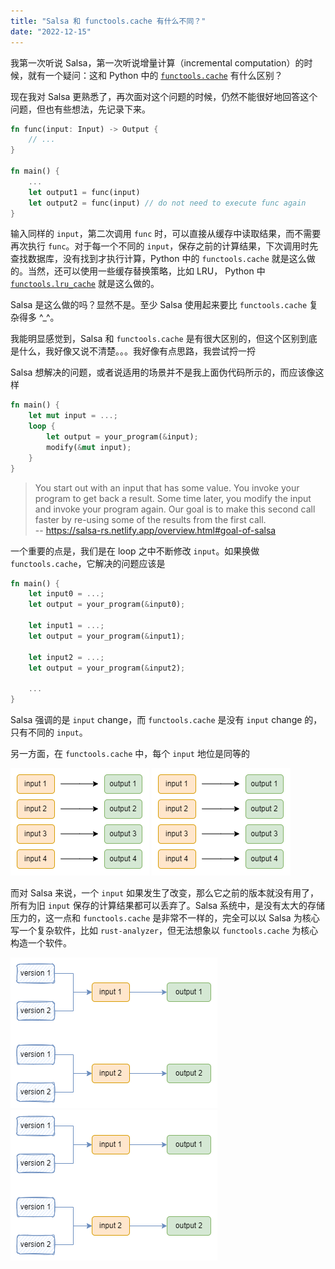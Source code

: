 ```yaml
---
title: "Salsa 和 functools.cache 有什么不同？"
date: "2022-12-15"
---
```


我第一次听说 Salsa，第一次听说增量计算（incremental computation）的时候，就有一个疑问：这和 Python 中的 [`functools.cache`](https://docs.python.org/3/library/functools.html#functools.cache) 有什么区别？

现在我对 Salsa 更熟悉了，再次面对这个问题的时候，仍然不能很好地回答这个问题，但也有些想法，先记录下来。

```rust
fn func(input: Input) -> Output {
    // ...
}

fn main() {
    ...
    let output1 = func(input)
    let output2 = func(input) // do not need to execute func again
}
```

输入同样的 `input`，第二次调用 `func` 时，可以直接从缓存中读取结果，而不需要再次执行 `func`。对于每一个不同的 `input`，保存之前的计算结果，下次调用时先查找数据库，没有找到才执行计算，Python 中的 `functools.cache` 就是这么做的。当然，还可以使用一些缓存替换策略，比如 LRU， Python 中 [`functools.lru_cache`](https://docs.python.org/3/library/functools.html#functools.lru_cache) 就是这么做的。

Salsa 是这么做的吗？显然不是。至少 Salsa 使用起来要比 `functools.cache` 复杂得多 ^_^。

我能明显感觉到，Salsa 和 `functools.cache` 是有很大区别的，但这个区别到底是什么，我好像又说不清楚。。。我好像有点思路，我尝试捋一捋

Salsa 想解决的问题，或者说适用的场景并不是我上面伪代码所示的，而应该像这样

```rust
fn main() {
    let mut input = ...;
    loop {
        let output = your_program(&input);
        modify(&mut input);
    }
}
```
> You start out with an input that has some value. You invoke your program to get back a result. Some time later, you modify the input and invoke your program again. Our goal is to make this second call faster by re-using some of the results from the first call.  
-- https://salsa-rs.netlify.app/overview.html#goal-of-salsa

一个重要的点是，我们是在 loop 之中不断修改 `input`。如果换做 `functools.cache`，它解决的问题应该是

```rust
fn main() {
    let input0 = ...;
    let output = your_program(&input0);

    let input1 = ...;
    let output = your_program(&input1);

    let input2 = ...;
    let output = your_program(&input2);

    ...
}
```

Salsa 强调的是 `input` change，而 `functools.cache` 是没有 `input` change 的，只有不同的 `input`。

另一方面，在 `functools.cache` 中，每个 `input` 地位是同等的

![](/10/input-output.png)
![](../public/10/input-output.png)

而对 Salsa 来说，一个 `input` 如果发生了改变，那么它之前的版本就没有用了，所有为旧 `input` 保存的计算结果都可以丢弃了。Salsa 系统中，是没有太大的存储压力的，这一点和 `functools.cache` 是非常不一样的，完全可以以 Salsa 为核心写一个复杂软件，比如 `rust-analyzer`，但无法想象以 `functools.cache` 为核心构造一个软件。

![](/10/input-version.png)
![](../public/10/input-version.png)
